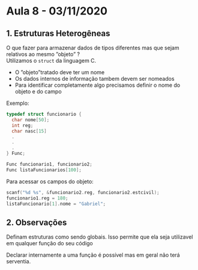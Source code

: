 # Aula 8 - 03/11/2020

## **1. Estruturas Heterogêneas**
O que fazer para armazenar dados de tipos diferentes mas que sejam relativos ao mesmo ”objeto” ?  
Utilizamos o ```struct``` da linguagem C.

- O ”objeto”tratado deve ter um nome
- Os dados internos de informação tambem devem ser nomeados
- Para identificar completamente algo precisamos definir o nome do objeto e do campo

Exemplo: 
```c
typedef struct funcionario { 
  char nome[50];
  int reg;
  char nasc[15]
  .
  .
  .
} Func;

Func funcionario1, funcionario2;
Func listaFuncionarios[100];
```

Para acessar os campos do objeto:
```c
scanf("%d %s", &funcionario2.reg, funcionario2.estcivil);
funcionario1.reg = 180;
listaFuncionario[1].nome = "Gabriel"; 
```

## **2. Observações**
Definam estruturas como sendo globais. Isso permite que ela seja utilizavel em qualquer função do seu código  

Declarar internamente a uma função é possível mas em geral não terá serventia.